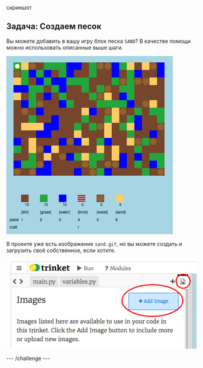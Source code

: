 скриншот

## Задача: Создаем песок

Вы можете добавить в вашу игру блок песка `SAND`? В качестве помощи можно использовать описанные выше шаги.

![скриншот](images/craft-sand.png)

В проекте уже есть изображение `sand.gif`, но вы можете создать и загрузить своё собственное, если хотите.

![screenshot](images/craft-upload.png)

\--- /challenge \---